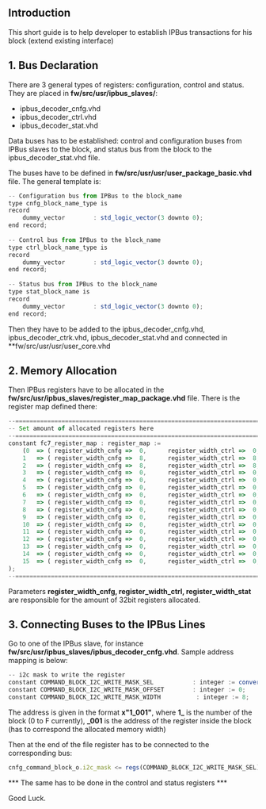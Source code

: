 ## Introduction

This short guide is to help developer to establish IPBus transactions for his block (extend existing interface)


## 1. Bus Declaration

There are 3 general types of registers: configuration, control and status.
They are placed in **fw/src/usr/ipbus_slaves/**:

* ipbus_decoder_cnfg.vhd
* ipbus_decoder_ctrl.vhd
* ipbus_decoder_stat.vhd

Data buses has to be established: control and configuration buses from IPBus slaves to the block, and status bus from the block to the ipbus_decoder_stat.vhd file.

The buses have to be defined in **fw/src/usr/usr/user_package_basic.vhd** file.
The general template is:

```javascript
-- Configuration bus from IPBus to the block_name
type cnfg_block_name_type is
record
 	dummy_vector        : std_logic_vector(3 downto 0); 
end record; 
    
-- Control bus from IPBus to the block_name
type ctrl_block_name_type is
record
	dummy_vector        : std_logic_vector(3 downto 0);
end record;
  
-- Status bus from IPBus to the block_name  
type stat_block_name is
record
	dummy_vector        : std_logic_vector(3 downto 0);
end record;
```

Then they have to be added to the ipbus_decoder_cnfg.vhd, ipbus_decoder_ctrk.vhd, ipbus_decoder_stat.vhd and connected in **fw/src/usr/usr/user_core.vhd

## 2. Memory Allocation

Then IPBus registers have to be allocated in the **fw/src/usr/ipbus_slaves/register_map_package.vhd** file.
There is the register map defined there:


```javascript
--================================================================================================================================================--
-- Set amount of allocated registers here
--================================================================================================================================================--
constant fc7_register_map : register_map :=
    (0  => ( register_width_cnfg =>  0,      register_width_ctrl =>  0,      register_width_stat =>  2,      block_name  =>  "global__" ),
    1   => ( register_width_cnfg =>  8,      register_width_ctrl =>  8,      register_width_stat =>  8,      block_name  =>  "command_" ),
    2   => ( register_width_cnfg =>  8,      register_width_ctrl =>  8,      register_width_stat =>  8,      block_name  =>  "fast____" ),
    3   => ( register_width_cnfg =>  0,      register_width_ctrl =>  0,      register_width_stat =>  0,      block_name  =>  "phy_____" ),
    4   => ( register_width_cnfg =>  0,      register_width_ctrl =>  0,      register_width_stat =>  0,      block_name  =>  "hybrid__" ),
    5   => ( register_width_cnfg =>  0,      register_width_ctrl =>  0,      register_width_stat =>  0,      block_name  =>  "data____" ),
    6   => ( register_width_cnfg =>  0,      register_width_ctrl =>  0,      register_width_stat =>  0,      block_name  =>  "na______" ),
    7   => ( register_width_cnfg =>  0,      register_width_ctrl =>  0,      register_width_stat =>  0,      block_name  =>  "na______" ),
    8   => ( register_width_cnfg =>  0,      register_width_ctrl =>  0,      register_width_stat =>  0,      block_name  =>  "na______" ),
    9   => ( register_width_cnfg =>  0,      register_width_ctrl =>  0,      register_width_stat =>  0,      block_name  =>  "na______" ),
    10  => ( register_width_cnfg =>  0,      register_width_ctrl =>  0,      register_width_stat =>  0,      block_name  =>  "na______" ),
    11  => ( register_width_cnfg =>  0,      register_width_ctrl =>  0,      register_width_stat =>  0,      block_name  =>  "na______" ),
    12  => ( register_width_cnfg =>  0,      register_width_ctrl =>  0,      register_width_stat =>  0,      block_name  =>  "na______" ),
    13  => ( register_width_cnfg =>  0,      register_width_ctrl =>  0,      register_width_stat =>  0,      block_name  =>  "na______" ),
    14  => ( register_width_cnfg =>  0,      register_width_ctrl =>  0,      register_width_stat =>  0,      block_name  =>  "na______" ),
    15  => ( register_width_cnfg =>  0,      register_width_ctrl =>  0,      register_width_stat =>  4,      block_name  =>  "test_clk" )
); 
--================================================================================================================================================--
```

Parameters **register_width_cnfg, register_width_ctrl, register_width_stat** are responsible for the amount of 32bit registers allocated.

## 3. Connecting Buses to the IPBus Lines

Go to one of the IPBus slave, for instance **fw/src/usr/ipbus_slaves/ipbus_decoder_cnfg.vhd**.
Sample address mapping is below:
```javascript
-- i2c mask to write the register
constant COMMAND_BLOCK_I2C_WRITE_MASK_SEL           : integer := convert_address(x"1_001",reg_type);
constant COMMAND_BLOCK_I2C_WRITE_MASK_OFFSET        : integer := 0;
constant COMMAND_BLOCK_I2C_WRITE_MASK_WIDTH          : integer := 8;
```
The address is given in the format **x"1_001"**, where **1_** is the number of the block (0 to F currently), **_001** is the address of the register inside the block (has to correspond the allocated memory width) 

Then at the end of the file register has to be connected to the corresponding bus:
```javascript
cnfg_command_block_o.i2c_mask <= regs(COMMAND_BLOCK_I2C_WRITE_MASK_SEL)(COMMAND_BLOCK_I2C_WRITE_MASK_OFFSET + COMMAND_BLOCK_I2C_WRITE_MASK_WIDTH -1 downto COMMAND_BLOCK_I2C_WRITE_MASK_OFFSET);
```

*** The same has to be done in the control and status registers ***

Good Luck.

